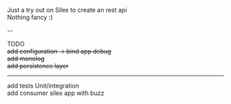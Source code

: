Just a try out on Silex to create an rest api  
Nothing fancy :)

--

TODO  
<del>add configuration -> bind app debug  
add monolog  
add persistence layer

---
add tests Unit/integration  
add consumer silex app with buzz